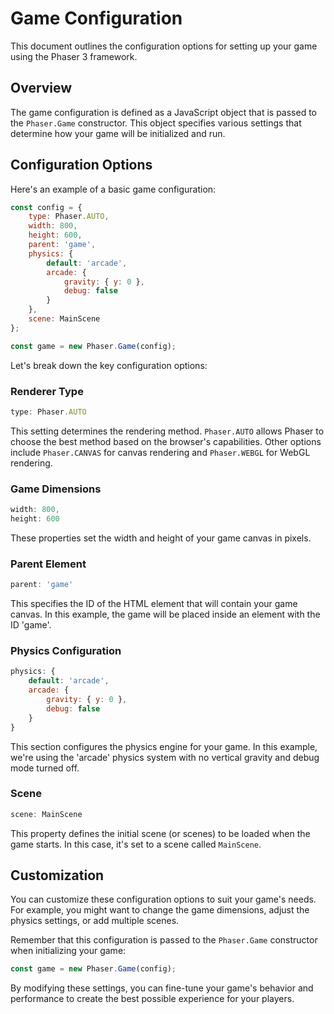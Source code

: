 # Game Configuration

This document outlines the configuration options for setting up your game using the Phaser 3 framework.

## Overview

The game configuration is defined as a JavaScript object that is passed to the `Phaser.Game` constructor. This object specifies various settings that determine how your game will be initialized and run.

## Configuration Options

Here's an example of a basic game configuration:

```javascript
const config = {
    type: Phaser.AUTO,
    width: 800,
    height: 600,
    parent: 'game',
    physics: {
        default: 'arcade',
        arcade: {
            gravity: { y: 0 },
            debug: false
        }
    },
    scene: MainScene
};

const game = new Phaser.Game(config);
```

Let's break down the key configuration options:

### Renderer Type

```javascript
type: Phaser.AUTO
```

This setting determines the rendering method. `Phaser.AUTO` allows Phaser to choose the best method based on the browser's capabilities. Other options include `Phaser.CANVAS` for canvas rendering and `Phaser.WEBGL` for WebGL rendering.

### Game Dimensions

```javascript
width: 800,
height: 600
```

These properties set the width and height of your game canvas in pixels.

### Parent Element

```javascript
parent: 'game'
```

This specifies the ID of the HTML element that will contain your game canvas. In this example, the game will be placed inside an element with the ID 'game'.

### Physics Configuration

```javascript
physics: {
    default: 'arcade',
    arcade: {
        gravity: { y: 0 },
        debug: false
    }
}
```

This section configures the physics engine for your game. In this example, we're using the 'arcade' physics system with no vertical gravity and debug mode turned off.

### Scene

```javascript
scene: MainScene
```

This property defines the initial scene (or scenes) to be loaded when the game starts. In this case, it's set to a scene called `MainScene`.

## Customization

You can customize these configuration options to suit your game's needs. For example, you might want to change the game dimensions, adjust the physics settings, or add multiple scenes.

Remember that this configuration is passed to the `Phaser.Game` constructor when initializing your game:

```javascript
const game = new Phaser.Game(config);
```

By modifying these settings, you can fine-tune your game's behavior and performance to create the best possible experience for your players.